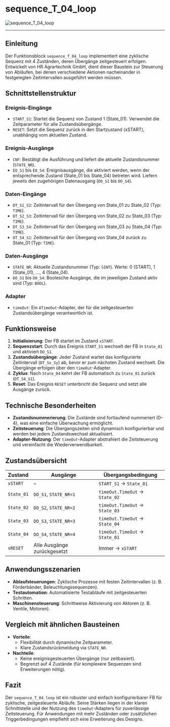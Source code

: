 # sequence_T_04_loop

![sequence_T_04_loop](https://github.com/user-attachments/assets/41b2ae88-5ef2-4949-a214-3e7e46eb7da6)

* * * * * * * * * *
## Einleitung
Der Funktionsblock `sequence_T_04_loop` implementiert eine zyklische Sequenz mit 4 Zuständen, deren Übergänge zeitgesteuert erfolgen. Entwickelt von HR Agrartechnik GmbH, dient dieser Baustein zur Steuerung von Abläufen, bei denen verschiedene Aktionen nacheinander in festgelegten Zeitintervallen ausgeführt werden müssen.

## Schnittstellenstruktur
### **Ereignis-Eingänge**
- `START_S1`: Startet die Sequenz von Zustand 1 (State_01). Verwendet die Zeitparameter für alle Zustandsübergänge.
- `RESET`: Setzt die Sequenz zurück in den Startzustand (xSTART), unabhängig vom aktuellen Zustand.

### **Ereignis-Ausgänge**
- `CNF`: Bestätigt die Ausführung und liefert die aktuelle Zustandsnummer (`STATE_NR`).
- `EO_S1` bis `EO_S4`: Ereignisausgänge, die aktiviert werden, wenn der entsprechende Zustand (State_01 bis State_04) betreten wird. Liefern jeweils den zugehörigen Datenausgang (`DO_S1` bis `DO_S4`).

### **Daten-Eingänge**
- `DT_S1_S2`: Zeitintervall für den Übergang von State_01 zu State_02 (Typ: `TIME`).
- `DT_S2_S3`: Zeitintervall für den Übergang von State_02 zu State_03 (Typ: `TIME`).
- `DT_S3_S4`: Zeitintervall für den Übergang von State_03 zu State_04 (Typ: `TIME`).
- `DT_S4_S1`: Zeitintervall für den Übergang von State_04 zurück zu State_01 (Typ: `TIME`).

### **Daten-Ausgänge**
- `STATE_NR`: Aktuelle Zustandsnummer (Typ: `SINT`). Werte: 0 (START), 1 (State_01), ..., 4 (State_04).
- `DO_S1` bis `DO_S4`: Boolesche Ausgänge, die im jeweiligen Zustand aktiv sind (Typ: `BOOL`).

### **Adapter**
- `timeOut`: Ein `ATimeOut`-Adapter, der für die zeitgesteuerten Zustandsübergänge verantwortlich ist.

## Funktionsweise
1. **Initialisierung**: Der FB startet im Zustand `xSTART`.
2. **Sequenzstart**: Durch das Ereignis `START_S1` wechselt der FB in `State_01` und aktiviert `DO_S1`.
3. **Zustandsübergänge**: Jeder Zustand wartet das konfigurierte Zeitintervall (`DT_Sx_Sy`) ab, bevor er zum nächsten Zustand wechselt. Die Übergänge erfolgen über den `timeOut`-Adapter.
4. **Zyklus**: Nach `State_04` kehrt der FB automatisch zu `State_01` zurück (`DT_S4_S1`).
5. **Reset**: Das Ereignis `RESET` unterbricht die Sequenz und setzt alle Ausgänge zurück.

## Technische Besonderheiten
- **Zustandsnummerierung**: Die Zustände sind fortlaufend nummeriert (0–4), was eine einfache Überwachung ermöglicht.
- **Zeitsteuerung**: Die Übergangszeiten sind dynamisch konfigurierbar und werden bei jedem Zustandswechsel aktualisiert.
- **Adapter-Nutzung**: Der `timeOut`-Adapter abstrahiert die Zeitsteuerung und vereinfacht die Wiederverwendbarkeit.

## Zustandsübersicht
| Zustand       | Ausgänge               | Übergangsbedingung          |
|---------------|------------------------|-----------------------------|
| `xSTART`      | –                      | `START_S1` → `State_01`     |
| `State_01`    | `DO_S1`, `STATE_NR=1`  | `timeOut.TimeOut` → `State_02` |
| `State_02`    | `DO_S2`, `STATE_NR=2`  | `timeOut.TimeOut` → `State_03` |
| `State_03`    | `DO_S3`, `STATE_NR=3`  | `timeOut.TimeOut` → `State_04` |
| `State_04`    | `DO_S4`, `STATE_NR=4`  | `timeOut.TimeOut` → `State_01` |
| `sRESET`      | Alle Ausgänge zurückgesetzt | Immer → `xSTART`          |

## Anwendungsszenarien
- **Ablaufsteuerungen**: Zyklische Prozesse mit festen Zeitintervallen (z. B. Förderbänder, Beleuchtungssequenzen).
- **Testautomation**: Automatisierte Testabläufe mit zeitgesteuerten Schritten.
- **Maschinensteuerung**: Schrittweise Aktivierung von Aktoren (z. B. Ventile, Motoren).

## Vergleich mit ähnlichen Bausteinen
- **Vorteile**: 
  - Flexibilität durch dynamische Zeitparameter.
  - Klare Zustandsrückmeldung via `STATE_NR`.
- **Nachteile**: 
  - Keine ereignisgesteuerten Übergänge (nur zeitbasiert).
  - Begrenzt auf 4 Zustände (für komplexere Sequenzen sind Erweiterungen nötig).

## Fazit
Der `sequence_T_04_loop` ist ein robuster und einfach konfigurierbarer FB für zyklische, zeitgesteuerte Abläufe. Seine Stärken liegen in der klaren Schnittstelle und der Nutzung des `timeOut`-Adapters für zuverlässige Zeitsteuerung. Für Anwendungen mit mehr Zuständen oder zusätzlichen Triggerbedingungen empfiehlt sich eine Erweiterung des Designs.
